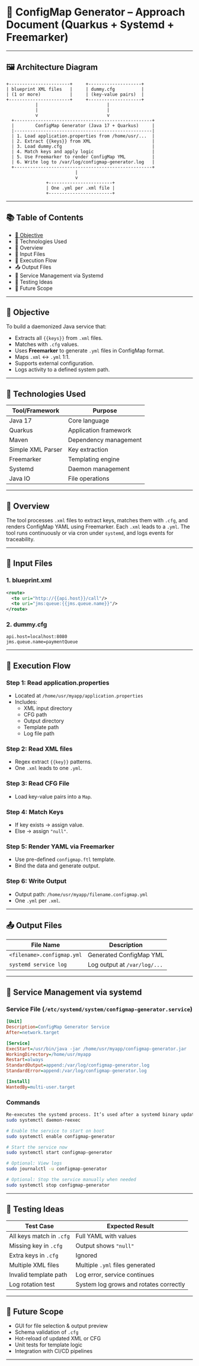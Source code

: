 # 🧾 ConfigMap Generator – Approach Document (Quarkus + Systemd + Freemarker)

---

## 🖼️ Architecture Diagram

```plaintext
+-----------------------+     +--------------------+
| blueprint XML files   |     | dummy.cfg          |
| (1 or more)           |     | (key-value pairs)  |
+-----------------------+     +--------------------+
           |                          |
           |                          |
           v                          v
  +----------------------------------------------------+
  |        ConfigMap Generator (Java 17 + Quarkus)     |
  |----------------------------------------------------|
  | 1. Load application.properties from /home/usr/...  |
  | 2. Extract {{keys}} from XML                       |
  | 3. Load dummy.cfg                                  |
  | 4. Match keys and apply logic                      |
  | 5. Use Freemarker to render ConfigMap YML          |
  | 6. Write log to /var/log/configmap-generator.log   |
  +----------------------------------------------------+
                          |
                          v
               +------------------------+
               | One .yml per .xml file |
               +------------------------+
```

---

## 📚 Table of Contents

- [🎯 Objective](#-objective)
- 🔧 Technologies Used  
- 🧠 Overview  
- 📁 Input Files  
- 🚀 Execution Flow  
- 📤 Output Files  
- 📄 Service Management via Systemd  
- 🧪 Testing Ideas  
- 📌 Future Scope  

---

## 🎯 Objective

To build a daemonized Java service that:

- Extracts all `{{keys}}` from `.xml` files.
- Matches with `.cfg` values.
- Uses **Freemarker** to generate `.yml` files in ConfigMap format.
- Maps `.xml` ↔ `.yml` 1:1.
- Supports external configuration.
- Logs activity to a defined system path.

---

## 🔧 Technologies Used

| Tool/Framework        | Purpose                          |
|-----------------------|----------------------------------|
| Java 17               | Core language                    |
| Quarkus               | Application framework            |
| Maven                 | Dependency management            |
| Simple XML Parser     | Key extraction                   |
| Freemarker            | Templating engine                |
| Systemd               | Daemon management                |
| Java IO               | File operations                  |

---

## 🧠 Overview

The tool processes `.xml` files to extract keys, matches them with `.cfg`, and renders ConfigMap YAML using Freemarker. Each `.xml` leads to a `.yml`. The tool runs continuously or via cron under `systemd`, and logs events for traceability.

---

## 📁 Input Files

### 1. blueprint.xml

```xml
<route>
  <to uri="http://{{api.host}}/call"/>
  <to uri="jms:queue:{{jms.queue.name}}"/>
</route>
```

### 2. dummy.cfg

```properties
api.host=localhost:8080
jms.queue.name=paymentQueue
```

---

## 🚀 Execution Flow

### Step 1: Read application.properties

- Located at `/home/usr/myapp/application.properties`
- Includes:
  - XML input directory
  - CFG path
  - Output directory
  - Template path
  - Log file path

### Step 2: Read XML files

- Regex extract `{{key}}` patterns.
- One `.xml` leads to one `.yml`.

### Step 3: Read CFG File

- Load key-value pairs into a `Map`.

### Step 4: Match Keys

- If key exists → assign value.
- Else → assign `"null"`.

### Step 5: Render YAML via Freemarker

- Use pre-defined `configmap.ftl` template.
- Bind the data and generate output.

### Step 6: Write Output

- Output path: `/home/usr/myapp/filename.configmap.yml`
- One `.yml` per `.xml`.

---

## 📤 Output Files

| File Name                   | Description                      |
|----------------------------|----------------------------------|
| `<filename>.configmap.yml` | Generated ConfigMap YML          |
| `systemd service log`      | Log output at `/var/log/...`     |

---

## 📄 Service Management via systemd

### Service File (`/etc/systemd/system/configmap-generator.service`)

```ini
[Unit]
Description=ConfigMap Generator Service
After=network.target

[Service]
ExecStart=/usr/bin/java -jar /home/usr/myapp/configmap-generator.jar
WorkingDirectory=/home/usr/myapp
Restart=always
StandardOutput=append:/var/log/configmap-generator.log
StandardError=append:/var/log/configmap-generator.log

[Install]
WantedBy=multi-user.target
```

### Commands

```bash
Re-executes the systemd process. It’s used after a systemd binary update 
sudo systemctl daemon-reexec

# Enable the service to start on boot
sudo systemctl enable configmap-generator

# Start the service now
sudo systemctl start configmap-generator

# Optional: View logs
sudo journalctl -u configmap-generator

# Optional: Stop the service manually when needed
sudo systemctl stop configmap-generator

```

---

## 🧪 Testing Ideas

| Test Case                       | Expected Result                                |
|--------------------------------|--------------------------------------------------|
| All keys match in `.cfg`       | Full YAML with values                           |
| Missing key in `.cfg`          | Output shows `"null"`                           |
| Extra keys in `.cfg`           | Ignored                                         |
| Multiple XML files             | Multiple `.yml` files generated                 |
| Invalid template path          | Log error, service continues                    |
| Log rotation test              | System log grows and rotates correctly          |

---

## 📌 Future Scope

- GUI for file selection & output preview
- Schema validation of `.cfg`
- Hot-reload of updated XML or CFG
- Unit tests for template logic
- Integration with CI/CD pipelines

---
